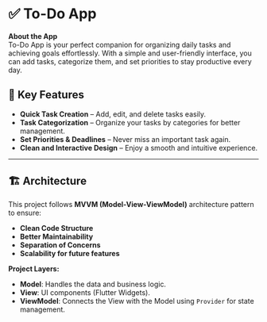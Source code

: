 # ✅ To-Do App

**About the App**  
To-Do App is your perfect companion for organizing daily tasks and achieving goals effortlessly. With a simple and user-friendly interface, you can add tasks, categorize them, and set priorities to stay productive every day.

## 📌 Key Features
- **Quick Task Creation** – Add, edit, and delete tasks easily.
- **Task Categorization** – Organize your tasks by categories for better management.
- **Set Priorities & Deadlines** – Never miss an important task again.
- **Clean and Interactive Design** – Enjoy a smooth and intuitive experience.

---

## 🏗 Architecture
This project follows **MVVM (Model-View-ViewModel)** architecture pattern to ensure:
- **Clean Code Structure**
- **Better Maintainability**
- **Separation of Concerns**
- **Scalability for future features**

**Project Layers:**
- **Model**: Handles the data and business logic.
- **View**: UI components (Flutter Widgets).
- **ViewModel**: Connects the View with the Model using `Provider` for state management.
